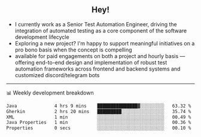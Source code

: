 <h2 align="center">Hey!</h2>

- I currently work as a Senior Test Automation Engineer, driving the integration of automated testing as a core component of the software development lifecycle
- Exploring a new project? I'm happy to support meaningful initiatives on a pro bono basis when the concept is compelling
-  available for paid engagements on both a project and hourly basis — offering end-to-end design and implementation of robust test automation frameworks across frontend and backend systems and customized discord/telegram bots
  
  -------
  
📊 Weekly development breakdown

<!--START_SECTION:waka-->

```txt
Java              4 hrs 9 mins    ███████████████▓░░░░░░░░░   63.32 %
Gherkin           2 hrs 20 mins   █████████░░░░░░░░░░░░░░░░   35.74 %
XML               1 min           ░░░░░░░░░░░░░░░░░░░░░░░░░   00.49 %
Java Properties   1 min           ░░░░░░░░░░░░░░░░░░░░░░░░░   00.36 %
Properties        0 secs          ░░░░░░░░░░░░░░░░░░░░░░░░░   00.10 %
```

<!--END_SECTION:waka-->
